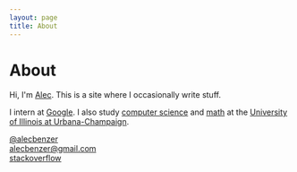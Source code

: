 ```yaml
---
layout: page
title: About
---
```

# About

Hi, I'm [Alec](/). This is a site where I occasionally write stuff.

I intern at [Google][google]. I also study [computer science][cs] and [math][math] at the [University of Illinois at Urbana-Champaign][uiuc].

[@alecbenzer](http://twitter.com/alecbenzer)  
[alecbenzer@gmail.com](mailto:alecbenzer@gmail.com)  
[stackoverflow](http://stackoverflow.com/users/598940/alecbenzer)  

[google]: http://google.com/about/company
[cs]: http://cs.uiuc.edu
[math]: http://math.uiuc.edu
[uiuc]: http://uiuc.edu
